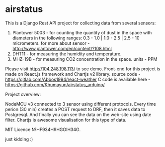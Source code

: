 # airstatus

This is a Django Rest API project for collecting data from several sensors:
  1. Plantower 5003 - for counting the quantity of dust in the space with diameters in the following ranges: 0.3 - 1.0 | 1.0 - 2.5 | 2.5 - 10 micrometers.
    for more about sensor - http://www.plantower.com/en/content/?108.html
  2. DHT11 - for measuring the humidity and temperature.
  3. MHZ-19B - for measuring CO2 concentration in the space. units - PPM

Please visit http://104.248.198.113/ to see demo.
Front-end for this project is made on React.js framework and Chartjs v2 library. source code - https://gitlab.com/Abbos1994/react-weather
C code is available here - https://github.com/Khumayun/airstatus_arduino/

Project overview:

NodeMCU v3 connected to 3 sensor using different protocols.
Every time perion (30 min) creates a POST request to DRF, then it saves data to Postgresql.
And finally you can see the data on the web-site using date filter.
Chartjs is awesome visualisation for this type of data.


MIT Licence №HF934H9HGOIH34G.

just kidding :)
